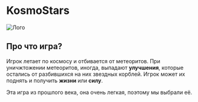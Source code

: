 # KosmoStars
![Лого](https://user-images.githubusercontent.com/95086121/156007018-1a9ea71e-d6ea-41b2-b3d1-70398740f155.png)

## Про что игра?
Игрок летает по космосу и отбивается от метеоритов. При уничжтожении метеоритов, иногда, выпадают **улучшения**, которые остались от разбившихся на них звездных корблей. Игрок может их поднять и получить **жизни** или **силу**.

Эта игра из прошлого века, она очень легкая, поэтому мы выбрали её.
